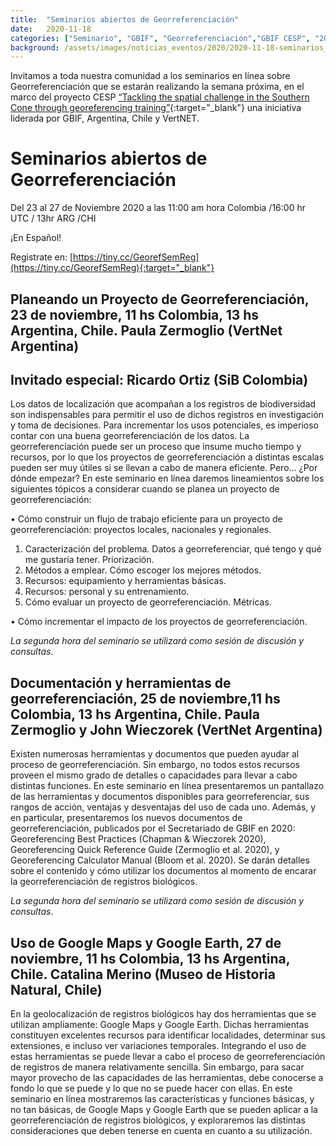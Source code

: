 ```yaml
---
title:  "Seminarios abiertos de Georreferenciación"
date:   2020-11-18
categories: ["Seminario", "GBIF", "Georreferenciación","GBIF CESP", "2020"]
background: /assets/images/noticias_eventos/2020/2020-11-18-seminarios_abiertos_de_georreferenciacion.jpg
---
```

Invitamos a toda nuestra comunidad a los seminarios en línea sobre Georreferenciación que se estarán realizando la semana próxima, en el marco del proyecto CESP [“Tackling the spatial challenge in the Southern Cone through georeferencing training”](https://www.gbif.org/project/65NXZ9iEW2vkaZm6ZjF6w4/tackling-the-spatial-challenge-in-the-southern-cone-through-georeferencing-training#about){:target="_blank"} una iniciativa liderada por GBIF, Argentina, Chile y VertNET.

# Seminarios abiertos de Georreferenciación

Del 23 al 27 de Noviembre 2020 a las 11:00 am hora Colombia /16:00 hr UTC / 13hr ARG /CHI

¡En Español!

Registrate en: [https://tiny.cc/GeorefSemReg](https://tiny.cc/GeorefSemReg){:target="_blank"}

## Planeando un Proyecto de Georreferenciación, 23 de noviembre, 11 hs Colombia, 13 hs Argentina, Chile. Paula Zermoglio (VertNet Argentina)

## Invitado especial: Ricardo Ortiz (SiB Colombia)


Los datos de localización que acompañan a los registros de biodiversidad son indispensables para permitir el uso de dichos registros en investigación y toma de decisiones. Para incrementar los usos potenciales, es imperioso contar con una buena georreferenciación de los datos. La georreferenciación puede ser un proceso que insume mucho tiempo y recursos, por lo que los proyectos de georreferenciación a distintas escalas pueden ser muy útiles si se llevan a cabo de manera eficiente. Pero… ¿Por dónde empezar? En este seminario en línea daremos lineamientos sobre los siguientes tópicos a considerar cuando se planea un proyecto de georreferenciación:

•	Cómo construir un flujo de trabajo eficiente para un proyecto de georreferenciación: proyectos locales, nacionales y regionales.

1.	Caracterización del problema. Datos a georreferenciar, qué tengo y qué me gustaría tener. Priorización.
2.	Métodos a emplear. Cómo escoger los mejores métodos.
3.	Recursos: equipamiento y herramientas básicas.
4.	Recursos: personal y su entrenamiento.
5.	Cómo evaluar un proyecto de georreferenciación. Métricas.

•	Cómo incrementar el impacto de los proyectos de georreferenciación.

*La segunda hora del seminario se utilizará como sesión de discusión y consultas*.

## Documentación y herramientas de georreferenciación, 25 de noviembre,11 hs Colombia, 13 hs Argentina, Chile. Paula Zermoglio y John Wieczorek (VertNet Argentina)

Existen numerosas herramientas y documentos que pueden ayudar al proceso de georreferenciación. Sin embargo, no todos estos recursos proveen el mismo grado de detalles o capacidades para llevar a cabo distintas funciones. En este seminario en línea presentaremos un pantallazo de las herramientas y documentos disponibles para georreferenciar, sus rangos de acción, ventajas y desventajas del uso de cada uno. Además, y en particular, presentaremos los nuevos documentos de georreferenciación, publicados por el Secretariado de GBIF en 2020: Georeferencing Best Practices (Chapman & Wieczorek 2020), Georeferencing Quick Reference Guide (Zermoglio et al. 2020), y Georeferencing Calculator Manual (Bloom et al. 2020). Se darán detalles sobre el contenido y cómo utilizar los documentos al momento de encarar la georreferenciación de registros biológicos.

*La segunda hora del seminario se utilizará como sesión de discusión y consultas*.

## Uso de Google Maps y Google Earth, 27 de noviembre, 11 hs Colombia, 13 hs Argentina, Chile. Catalina Merino (Museo de Historia Natural, Chile)

En la geolocalización de registros biológicos hay dos herramientas que se utilizan ampliamente: Google Maps y Google Earth. Dichas herramientas constituyen excelentes recursos para identificar localidades, determinar sus extensiones, e incluso ver variaciones temporales. Integrando el uso de estas herramientas se puede llevar a cabo el proceso de georreferenciación de registros de manera relativamente sencilla. Sin embargo, para sacar mayor provecho de las capacidades de las herramientas, debe conocerse a fondo lo que se puede y lo que no se puede hacer con ellas. En este seminario en línea mostraremos las características y funciones básicas, y no tan básicas, de Google Maps y Google Earth que se pueden aplicar a la georreferenciación de registros biológicos, y exploraremos las distintas consideraciones que deben tenerse en cuenta en cuanto a su utilización.
